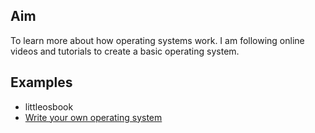 ## Aim

To learn more about how operating systems work. I am following online videos and tutorials to create a basic operating system.

## Examples

* littleosbook
* [Write your own operating system](https://www.youtube.com/playlist?list=PLHh55M_Kq4OApWScZyPl5HhgsTJS9MZ6M)